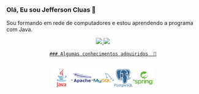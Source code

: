 ### Olá, Eu sou Jefferson Cluas 👋

 Sou formando em rede de computadores e estou aprendendo a programa com Java.


<div align="center">
  <a href="https://github.com/Jeffersonclaus">
  <img height="180em" src="https://github-readme-stats.vercel.app/api?username=Jeffersonclaus&show_icons=true&theme=dracula&include_all_commits=true&count_private=true"/>
  <img height="180em" src="https://github-readme-stats.vercel.app/api/top-langs/?username=Jeffersonclaus&layout=compact&langs_count=7&theme=dracula"/>

  
    
    ### Algumas conhecimentos adquiridos  👋
  <div style="display: inline_block"><br>
  <img align="center" alt="Java" height="50" width="50" src="https://github.com/devicons/devicon/blob/master/icons/java/java-original-wordmark.svg">
  <img align="center" alt="Apache-Ts" height="50" width="50" src="https://github.com/devicons/devicon/blob/master/icons/apache/apache-line-wordmark.svg">
  <img align="center" alt="MySQL" height="50" width="50" src="https://github.com/devicons/devicon/blob/master/icons/mysql/mysql-original-wordmark.svg">
  <img align="center" alt="PostgreSQL" height="50" width="50" src="https://github.com/devicons/devicon/blob/master/icons/postgresql/postgresql-plain-wordmark.svg">
  <img align="center" alt="Spring" height="50" width="50" src="https://github.com/devicons/devicon/blob/master/icons/spring/spring-original-wordmark.svg">

 
  
  
